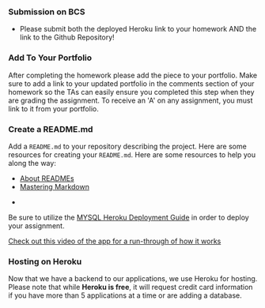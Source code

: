 ### Submission on BCS
* Please submit both the deployed Heroku link to your homework AND the link to the Github Repository!

### Add To Your Portfolio
After completing the homework please add the piece to your portfolio. Make sure to add a link to your updated portfolio in the comments section of your homework so the TAs can easily ensure you completed this step when they are grading the assignment. To receive an 'A' on any assignment, you must link to it from your portfolio.

### Create a README.md
Add a `README.md` to your repository describing the project. Here are some resources for creating your `README.md`. Here are some resources to help you along the way:
* [About READMEs](https://help.github.com/articles/about-readmes/)
* [Mastering Markdown](https://guides.github.com/features/mastering-markdown/)


-
Be sure to utilize the [MYSQL Heroku Deployment Guide](../../Supplemental/MySQLHerokuDeploymentProcess.pdf) in order to deploy your assignment.

[Check out this video of the app for a run-through of how it works](https://youtu.be/msvdn95x9OM)

### Hosting on Heroku
Now that we have a backend to our applications, we use Heroku for hosting. Please note that while **Heroku is free**, it will request credit card information if you have more than 5 applications at a time or are adding a database.
